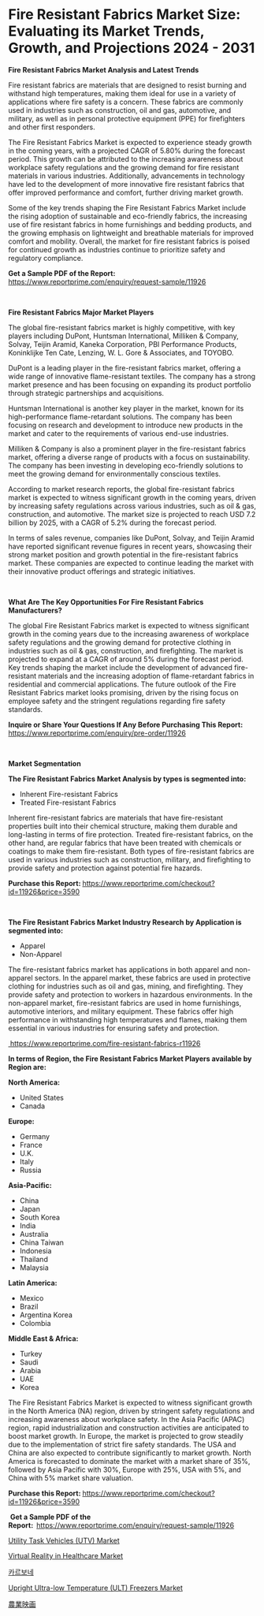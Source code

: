 <p><h1>Fire Resistant Fabrics Market Size: Evaluating its Market Trends, Growth, and Projections 2024 - 2031</h1></p><p><strong>Fire Resistant Fabrics Market Analysis and Latest Trends</strong></p>
<p><p>Fire resistant fabrics are materials that are designed to resist burning and withstand high temperatures, making them ideal for use in a variety of applications where fire safety is a concern. These fabrics are commonly used in industries such as construction, oil and gas, automotive, and military, as well as in personal protective equipment (PPE) for firefighters and other first responders.</p><p>The Fire Resistant Fabrics Market is expected to experience steady growth in the coming years, with a projected CAGR of 5.80% during the forecast period. This growth can be attributed to the increasing awareness about workplace safety regulations and the growing demand for fire resistant materials in various industries. Additionally, advancements in technology have led to the development of more innovative fire resistant fabrics that offer improved performance and comfort, further driving market growth.</p><p>Some of the key trends shaping the Fire Resistant Fabrics Market include the rising adoption of sustainable and eco-friendly fabrics, the increasing use of fire resistant fabrics in home furnishings and bedding products, and the growing emphasis on lightweight and breathable materials for improved comfort and mobility. Overall, the market for fire resistant fabrics is poised for continued growth as industries continue to prioritize safety and regulatory compliance.</p></p>
<p><strong>Get a Sample PDF of the Report:&nbsp;</strong> <a href="https://www.reportprime.com/enquiry/request-sample/11926">https://www.reportprime.com/enquiry/request-sample/11926</a></p>
<p>&nbsp;</p>
<p><strong>Fire Resistant Fabrics Major Market Players</strong></p>
<p><p>The global fire-resistant fabrics market is highly competitive, with key players including DuPont, Huntsman International, Milliken & Company, Solvay, Teijin Aramid, Kaneka Corporation, PBI Performance Products, Koninklijke Ten Cate, Lenzing, W. L. Gore & Associates, and TOYOBO. </p><p>DuPont is a leading player in the fire-resistant fabrics market, offering a wide range of innovative flame-resistant textiles. The company has a strong market presence and has been focusing on expanding its product portfolio through strategic partnerships and acquisitions.</p><p>Huntsman International is another key player in the market, known for its high-performance flame-retardant solutions. The company has been focusing on research and development to introduce new products in the market and cater to the requirements of various end-use industries.</p><p>Milliken & Company is also a prominent player in the fire-resistant fabrics market, offering a diverse range of products with a focus on sustainability. The company has been investing in developing eco-friendly solutions to meet the growing demand for environmentally conscious textiles.</p><p>According to market research reports, the global fire-resistant fabrics market is expected to witness significant growth in the coming years, driven by increasing safety regulations across various industries, such as oil & gas, construction, and automotive. The market size is projected to reach USD 7.2 billion by 2025, with a CAGR of 5.2% during the forecast period.</p><p>In terms of sales revenue, companies like DuPont, Solvay, and Teijin Aramid have reported significant revenue figures in recent years, showcasing their strong market position and growth potential in the fire-resistant fabrics market. These companies are expected to continue leading the market with their innovative product offerings and strategic initiatives.</p></p>
<p>&nbsp;</p>
<p><strong>What Are The Key Opportunities For Fire Resistant Fabrics Manufacturers?</strong></p>
<p><p>The global Fire Resistant Fabrics market is expected to witness significant growth in the coming years due to the increasing awareness of workplace safety regulations and the growing demand for protective clothing in industries such as oil & gas, construction, and firefighting. The market is projected to expand at a CAGR of around 5% during the forecast period. Key trends shaping the market include the development of advanced fire-resistant materials and the increasing adoption of flame-retardant fabrics in residential and commercial applications. The future outlook of the Fire Resistant Fabrics market looks promising, driven by the rising focus on employee safety and the stringent regulations regarding fire safety standards.</p></p>
<p><strong>Inquire or Share Your Questions If Any Before Purchasing This Report:</strong> <a href="https://www.reportprime.com/enquiry/pre-order/11926">https://www.reportprime.com/enquiry/pre-order/11926</a></p>
<p>&nbsp;</p>
<p><strong>Market Segmentation</strong></p>
<p><strong>The Fire Resistant Fabrics Market Analysis by types is segmented into:</strong></p>
<p><ul><li>Inherent Fire-resistant Fabrics</li><li>Treated Fire-resistant Fabrics</li></ul></p>
<p><p>Inherent fire-resistant fabrics are materials that have fire-resistant properties built into their chemical structure, making them durable and long-lasting in terms of fire protection. Treated fire-resistant fabrics, on the other hand, are regular fabrics that have been treated with chemicals or coatings to make them fire-resistant. Both types of fire-resistant fabrics are used in various industries such as construction, military, and firefighting to provide safety and protection against potential fire hazards.</p></p>
<p><strong>Purchase this Report:&nbsp;</strong><a href="https://www.reportprime.com/checkout?id=11926&price=3590">https://www.reportprime.com/checkout?id=11926&price=3590</a></p>
<p>&nbsp;</p>
<p><strong>The Fire Resistant Fabrics Market Industry Research by Application is segmented into:</strong></p>
<p><ul><li>Apparel</li><li>Non-Apparel</li></ul></p>
<p><p>The fire-resistant fabrics market has applications in both apparel and non-apparel sectors. In the apparel market, these fabrics are used in protective clothing for industries such as oil and gas, mining, and firefighting. They provide safety and protection to workers in hazardous environments. In the non-apparel market, fire-resistant fabrics are used in home furnishings, automotive interiors, and military equipment. These fabrics offer high performance in withstanding high temperatures and flames, making them essential in various industries for ensuring safety and protection.</p></p>
<p><a href="https://www.reportprime.com/fire-resistant-fabrics-r11926">&nbsp;https://www.reportprime.com/fire-resistant-fabrics-r11926</a></p>
<p><strong>In terms of Region, the Fire Resistant Fabrics Market Players available by Region are:</strong></p>
<p>
    <p> <strong> North America: </strong>
        <ul>
            <li>United States</li>
            <li>Canada</li>
        </ul>
        </p> 
    <p> <strong> Europe: </strong>
        <ul>
            <li>Germany</li>
            <li>France</li>
            <li>U.K.</li>
            <li>Italy</li>
            <li>Russia</li>
        </ul>
        </p> 
    <p> <strong> Asia-Pacific: </strong>
        <ul>
            <li>China</li>
            <li>Japan</li>
            <li>South Korea</li>
            <li>India</li>
            <li>Australia</li>
            <li>China Taiwan</li>
            <li>Indonesia</li>
            <li>Thailand</li>
            <li>Malaysia</li>
        </ul>
        </p> 
    <p> <strong> Latin America: </strong>
        <ul>
            <li>Mexico</li>
            <li>Brazil</li>
            <li>Argentina Korea</li>
            <li>Colombia</li>
        </ul>
        </p> 
    <p> <strong> Middle East & Africa: </strong>
        <ul>
            <li>Turkey</li>
            <li>Saudi</li>
            <li>Arabia</li>
            <li>UAE</li>
            <li>Korea</li>
        </ul>
    </p>
    </p>
<p><p>The Fire Resistant Fabrics Market is expected to witness significant growth in the North America (NA) region, driven by stringent safety regulations and increasing awareness about workplace safety. In the Asia Pacific (APAC) region, rapid industrialization and construction activities are anticipated to boost market growth. In Europe, the market is projected to grow steadily due to the implementation of strict fire safety standards. The USA and China are also expected to contribute significantly to market growth. North America is forecasted to dominate the market with a market share of 35%, followed by Asia Pacific with 30%, Europe with 25%, USA with 5%, and China with 5% market share valuation.</p></p>
<p><strong>Purchase this Report: </strong><a href="https://www.reportprime.com/checkout?id=11926&price=3590">https://www.reportprime.com/checkout?id=11926&price=3590</a></p>
<p>&nbsp;<strong>Get a Sample PDF of the Report:&nbsp;&nbsp;</strong><a href="https://www.reportprime.com/enquiry/request-sample/11926">https://www.reportprime.com/enquiry/request-sample/11926</a></p>
<p><strong></strong></p>
<p><p><a href="https://medium.com/@julia.vaughan5768/utility-task-vehicles-utv-market-industry-trends-and-forecast-for-period-from-2024-to-2031-7586f7ee47ba">Utility Task Vehicles (UTV) Market</a></p><p><a href="https://www.linkedin.com/pulse/global-virtual-reality-healthcare-industry-types-applications-z9pyc">Virtual Reality in Healthcare Market</a></p><p><a href="https://medium.com/@gerrikabranch52024/%EA%B8%80%EB%A1%9C%EB%B2%8C-%EC%B9%B4%EB%A5%B4%EB%B3%B8-%EC%8B%9C%EC%9E%A5-%EA%B7%9C%EB%AA%A8-%EB%B0%8F-%EC%A0%90%EC%9C%A0%EC%9C%A8-%EB%B6%84%EC%84%9D-%EC%A0%9C%ED%92%88-%EC%9C%A0%ED%98%95%EB%B3%84-%EC%9D%91%EC%9A%A9%EB%B3%84-%EC%A7%80%EC%97%AD%EB%B3%84-%EC%98%88%EC%B8%A1-2024-2031-fc8bfd398007">카르보네</a></p><p><a href="https://medium.com/@julia.vaughan5768/upright-ultra-low-temperature-ult-freezers-market-a-global-and-regional-analysis-focus-on-3dc8aeee18f7">Upright Ultra-low Temperature (ULT) Freezers Market</a></p><p><a href="https://medium.com/@jack3lambert/%E8%BE%B2%E6%A5%AD%E7%94%A8%E3%83%95%E3%82%A3%E3%83%AB%E3%83%A0%E5%B8%82%E5%A0%B4%E8%A6%8F%E6%A8%A1%E3%81%AF13-3-%E3%81%AE%E5%B9%B4%E9%96%93%E6%88%90%E9%95%B7%E7%8E%87%E3%81%A7%E6%88%90%E9%95%B7%E3%81%97%E3%81%A6%E3%81%8A%E3%82%8A-%E3%81%93%E3%81%AE%E3%83%AC%E3%83%9D%E3%83%BC%E3%83%88%E3%81%A7%E3%81%AF%E5%B8%82%E5%A0%B4%E3%82%BB%E3%82%B0%E3%83%A1%E3%83%B3%E3%83%86%E3%83%BC%E3%82%B7%E3%83%A7%E3%83%B3-%E6%88%90%E9%95%B7-2024%E5%B9%B4%E3%81%8B%E3%82%892031%E5%B9%B4%E3%81%BE%E3%81%A7%E3%81%AE%E4%BA%88%E6%B8%AC%E3%81%AB%E3%81%A4%E3%81%84%E3%81%A6%E5%88%86%E6%9E%90%E3%81%97%E3%81%A6%E3%81%84%E3%81%BE%E3%81%99-4d5a8fd5ab20">農業映画</a></p></p>